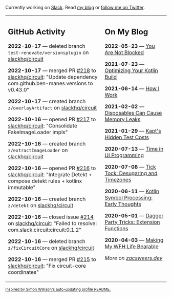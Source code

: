 Currently working on [Slack](https://slack.com/). Read [my blog](https://zacsweers.dev/) or [follow me on Twitter](https://twitter.com/ZacSweers).

<table><tr><td valign="top" width="60%">

## GitHub Activity
<!-- githubActivity starts -->
**2022-10-17** — deleted branch `test-renovate/versionsplugin` on [slackhq/circuit](https://github.com/slackhq/circuit)

**2022-10-17** — merged PR [#218](https://github.com/slackhq/circuit/pull/218) to [slackhq/circuit](https://github.com/slackhq/circuit): "Update dependency com.github.ben-manes.versions to v0.43.0"

**2022-10-17** — created branch `z/overlayArtifact` on [slackhq/circuit](https://github.com/slackhq/circuit)

**2022-10-16** — opened PR [#217](https://github.com/slackhq/circuit/pull/217) to [slackhq/circuit](https://github.com/slackhq/circuit): "Consolidate FakeImageLoader impls"

**2022-10-16** — created branch `z/extractImageLoader` on [slackhq/circuit](https://github.com/slackhq/circuit)

**2022-10-16** — opened PR [#216](https://github.com/slackhq/circuit/pull/216) to [slackhq/circuit](https://github.com/slackhq/circuit): "Integrate Detekt + compose detekt rules + kotlinx immutable"

**2022-10-16** — created branch `z/detekt` on [slackhq/circuit](https://github.com/slackhq/circuit)

**2022-10-16** — closed issue [#214](https://github.com/slackhq/circuit/issues/214) on [slackhq/circuit](https://github.com/slackhq/circuit): "Failed to resolve: com.slack.circuit:circuit:0.1.2"

**2022-10-16** — deleted branch `z/fixCircuitCore` on [slackhq/circuit](https://github.com/slackhq/circuit)

**2022-10-16** — merged PR [#215](https://github.com/slackhq/circuit/pull/215) to [slackhq/circuit](https://github.com/slackhq/circuit): "Fix circuit-core coordinates"
<!-- githubActivity ends -->
</td><td valign="top" width="40%">

## On My Blog
<!-- blog starts -->
**2022-05-23** — [You Are Not Blocked](https://www.zacsweers.dev/you-are-not-blocked/)

**2021-07-23** — [Optimizing Your Kotlin Build](https://www.zacsweers.dev/optimizing-your-kotlin-build/)

**2021-06-14** — [How I Work](https://www.zacsweers.dev/how-i-work/)

**2021-02-02** — [Disposables Can Cause Memory Leaks](https://www.zacsweers.dev/disposables-can-cause-memory-leaks/)

**2021-01-29** — [Kapt's Hidden Test Costs](https://www.zacsweers.dev/kapts-hidden-test-costs/)

**2020-07-13** — [Time in UI Programming](https://www.zacsweers.dev/time-in-ui/)

**2020-07-08** — [Tick Tock: Desugaring and Timezones](https://www.zacsweers.dev/ticktock-desugaring-timezones/)

**2020-06-11** — [Kotlin Symbol Processing: Early Thoughts](https://www.zacsweers.dev/kotlin-symbol-processor-early-thoughts/)

**2020-05-01** — [Dagger Party Tricks: Extension Functions](https://www.zacsweers.dev/dagger-party-tricks-extension-functions/)

**2020-04-03** — [Making My WFH Life Bearable](https://www.zacsweers.dev/making-wfh-life-bearable/)
<!-- blog ends -->
_More on [zacsweers.dev](https://zacsweers.dev/)_
</td></tr></table>

<sub><a href="https://simonwillison.net/2020/Jul/10/self-updating-profile-readme/">Inspired by Simon Willison's auto-updating profile README.</a></sub>
